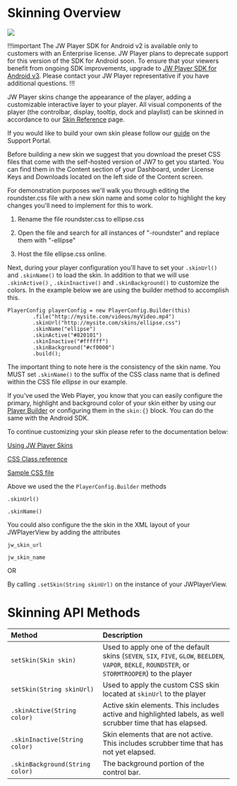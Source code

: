 # Skinning Overview

<img src="https://img.shields.io/badge/%20-Android%20v2%20DEPRECATED-FFBA43.svg?logo=android&logoColor=gray">

!!!important
The JW Player SDK for Android v2 is available only to customers with an Enterprise license. JW Player plans to deprecate support for this version of the SDK for Android soon. To ensure that your viewers benefit from ongoing SDK improvements, upgrade to [JW Player SDK for Android v3](https://developer.jwplayer.com/sdk/android/docs/developer-guide/index.html). Please contact your JW Player representative if you have additional questions.
!!!

JW Player skins change the appearance of the player, adding a customizable interactive layer to your player. All visual components of the player (the controlbar, display, tooltip, dock and playlist) can be skinned in accordance to our [Skin Reference](https://developer.jwplayer.com/jw-player/docs/developer-guide/customization/css-skinning/skins_reference/) page.

If you would like to build your own skin please follow our [guide](https://developer.jwplayer.com/jw-player/docs/developer-guide/jw7/skins_creating/) on the Support Portal.

Before building a new skin we suggest that you download the preset CSS files that come with the self-hosted version of JW7 to get you started. You can find them in the Content section of your Dashboard, under License Keys and Downloads located on the left side of the Content screen.

For demonstration purposes we'll walk you through editing the roundster.css file with a new skin name and some color to highlight the key changes you'll need to implement for this to work.

1) Rename the file roundster.css to ellipse.css

2) Open the file and search for all instances of "-roundster" and replace them with "-ellipse"

3) Host the file ellipse.css online.

Next, during your player configuration you'll have to set your `.skinUrl()` and `.skinName()` to load the skin.  In addition to that we will use `.skinActive()` , `.skinInactive()` and `.skinBackground()` to customize the colors. In the example below we are using the builder method to accomplish this.

```
PlayerConfig playerConfig = new PlayerConfig.Builder(this)
        .file("http://mysite.com/videos/myVideo.mp4")
        .skinUrl("http://mysite.com/skins/ellipse.css")
        .skinName("ellipse")
        .skinActive("#820101")
        .skinInactive("#ffffff")
        .skinBackground("#cf0000")
        .build();
```


The important thing to note here is the consistency of the skin name. You MUST set `.skinName()` to the suffix of the CSS class name that is defined within the CSS file *ellipse* in our example.

If you've used the Web Player, you know that you can easily configure the primary, highlight and background color of your skin either by using our [Player Builder](https://dashboard.jwplayer.com/#/players/basic_setup) or configuring them in the `skin:{}` block. You can do the same with the Android SDK.


To continue customizing your skin please refer to the documentation below:

[Using JW Player Skins](https://developer.jwplayer.com/jw-player/docs/developer-guide/jw7/skins_creating/)

[CSS Class reference](https://developer.jwplayer.com/jw-player/docs/developer-guide/customization/css-skinning/skins_reference/)

[Sample CSS file](https://developer.jwplayer.com/jw-player/docs/developer-guide/customization/css-skinning/skins_example/)


Above we used the the `PlayerConfig.Builder` methods

`.skinUrl()`

`.skinName()`

You could also configure the the skin in the XML layout of your JWPlayerView by adding the attributes

`jw_skin_url`

`jw_skin_name` 


OR

By calling `.setSkin(String skinUrl)` on the instance of your JWPlayerView.

Skinning API Methods
====================

| Method                    | Description                                                                                                                                        |
|:--------------------------|:---------------------------------------------------------------------------------------------------------------------------------------------------|
| `setSkin(Skin skin)`      | Used to apply one of the default skins (`SEVEN`, `SIX`, `FIVE`, `GLOW`, `BEELDEN`, `VAPOR`, `BEKLE`, `ROUNDSTER`, or `STORMTROOPER`) to the player                                                                                                                           |
| `setSkin(String skinUrl)` | Used to apply the custom CSS skin located at `skinUrl` to the player                                                                               |
| `.skinActive(String color)`           | Active skin elements. This includes active and highlighted labels, as well scrubber time that has elapsed.                                                                                                                                                           |
| `.skinInactive(String color)`         | Skin elements that are not active. This includes scrubber time that has not yet elapsed.                                            |
| `.skinBackground(String color)`       | The background portion of the control bar.                                                                                             |

